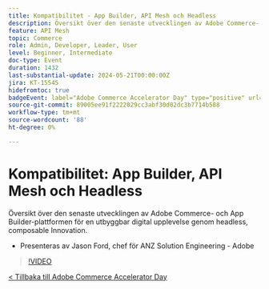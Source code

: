 ```yaml
---
title: Kompatibilitet - App Builder, API Mesh och Headless
description: Översikt över den senaste utvecklingen av Adobe Commerce- och App Builder-plattformen för en utbyggbar digital upplevelse genom headless, composable Innovation. Presenteras av Jason Ford, chef för ANZ Solution Engineering - Adobe
feature: API Mesh
topic: Commerce
role: Admin, Developer, Leader, User
level: Beginner, Intermediate
doc-type: Event
duration: 1432
last-substantial-update: 2024-05-21T00:00:00Z
jira: KT-15545
hidefromtoc: true
badgeEvent: label="Adobe Commerce Accelerator Day" type="positive" url="https://experienceleague.adobe.com/en/docs/events/apac-commerce-recordings/2024/overview"
source-git-commit: 89005ee91f2222029cc3abf30d02dc3b7714b588
workflow-type: tm+mt
source-wordcount: '88'
ht-degree: 0%

---
```



# Kompatibilitet: App Builder, API Mesh och Headless

Översikt över den senaste utvecklingen av Adobe Commerce- och App Builder-plattformen för en utbyggbar digital upplevelse genom headless, composable Innovation.

+ Presenteras av Jason Ford, chef för ANZ Solution Engineering - Adobe

>[!VIDEO](https://video.tv.adobe.com/v/3429272/?learn=on)

[&lt; Tillbaka till Adobe Commerce Accelerator Day](./overview.md)